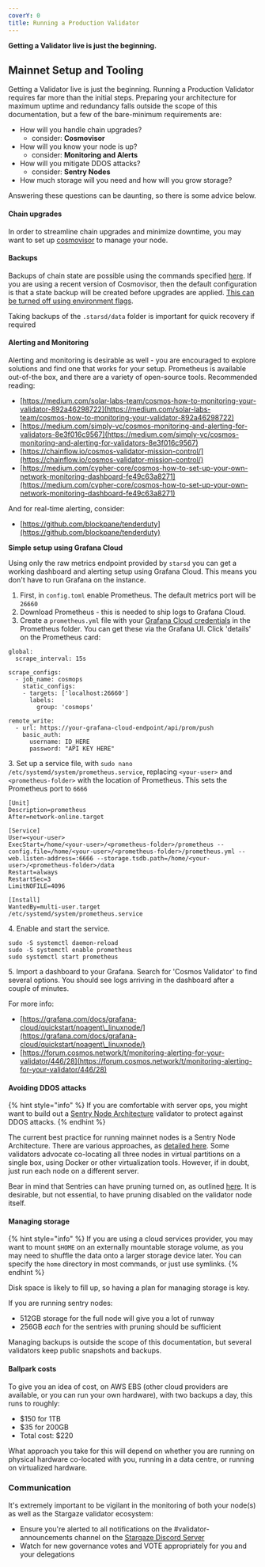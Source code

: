 ```yaml
---
coverY: 0
title: Running a Production Validator
---
```


**Getting a Validator live is just the beginning.**

## Mainnet Setup and Tooling

Getting a Validator live is just the beginning. Running a Production Validator requires far more than the initial steps. Preparing your architecture for maximum uptime and redundancy falls outside the scope of this documentation, but a few of the bare-minimum requirements are:

* How will you handle chain upgrades?
  * consider: **Cosmovisor**
* How will you know your node is up?
  * consider: **Monitoring and Alerts**
* How will you mitigate DDOS attacks?
  * consider: **Sentry Nodes**
* How much storage will you need and how will you grow storage?

Answering these questions can be daunting, so there is some advice below.

#### Chain upgrades

In order to streamline chain upgrades and minimize downtime, you may want to set up [cosmovisor](setting-up-cosmovisor.md) to manage your node.

#### Backups

Backups of chain state are possible using the commands specified [here](https://hub.cosmos.network/main/gaia-tutorials/join-mainnet.html#export-state). If you are using a recent version of Cosmovisor, then the default configuration is that a state backup will be created before upgrades are applied. [This can be turned off using environment flags](https://docs.cosmos.network/master/run-node/cosmovisor.html#command-line-arguments-and-environment-variables).

Taking backups of the `.starsd/data` folder is important for quick recovery if required

#### Alerting and Monitoring

Alerting and monitoring is desirable as well - you are encouraged to explore solutions and find one that works for your setup. Prometheus is available out-of-the box, and there are a variety of open-source tools. Recommended reading:

* [https://medium.com/solar-labs-team/cosmos-how-to-monitoring-your-validator-892a46298722](https://medium.com/solar-labs-team/cosmos-how-to-monitoring-your-validator-892a46298722)
* [https://medium.com/simply-vc/cosmos-monitoring-and-alerting-for-validators-8e3f016c9567](https://medium.com/simply-vc/cosmos-monitoring-and-alerting-for-validators-8e3f016c9567)
* [https://chainflow.io/cosmos-validator-mission-control/](https://chainflow.io/cosmos-validator-mission-control/)
* [https://medium.com/cypher-core/cosmos-how-to-set-up-your-own-network-monitoring-dashboard-fe49c63a8271](https://medium.com/cypher-core/cosmos-how-to-set-up-your-own-network-monitoring-dashboard-fe49c63a8271)

And for real-time alerting, consider:

* [https://github.com/blockpane/tenderduty](https://github.com/blockpane/tenderduty)

**Simple setup using Grafana Cloud**

Using only the raw metrics endpoint provided by `starsd` you can get a working dashboard and alerting setup using Grafana Cloud. This means you don't have to run Grafana on the instance.

1. First, in `config.toml` enable Prometheus. The default metrics port will be `26660`
2. Download Prometheus - this is needed to ship logs to Grafana Cloud.
3. Create a `prometheus.yml` file with your [Grafana Cloud credentials](https://grafana.com/docs/grafana-cloud/reference/create-api-key/) in the Prometheus folder. You can get these via the Grafana UI. Click 'details' on the Prometheus card:

```
global:
  scrape_interval: 15s

scrape_configs:
  - job_name: cosmops
    static_configs:
    - targets: ['localhost:26660']
      labels:
        group: 'cosmops'

remote_write:
  - url: https://your-grafana-cloud-endpoint/api/prom/push
    basic_auth:
      username: ID_HERE
      password: "API KEY HERE"
```

3\. Set up a service file, with `sudo nano /etc/systemd/system/prometheus.service`, replacing `<your-user>` and `<prometheus-folder>` with the location of Prometheus. This sets the Prometheus port to `6666`

```
[Unit]
Description=prometheus
After=network-online.target

[Service]
User=<your-user>
ExecStart=/home/<your-user>/<prometheus-folder>/prometheus --config.file=/home/<your-user>/<prometheus-folder>/prometheus.yml --web.listen-address=:6666 --storage.tsdb.path=/home/<your-user>/<prometheus-folder>/data
Restart=always
RestartSec=3
LimitNOFILE=4096

[Install]
WantedBy=multi-user.target
/etc/systemd/system/prometheus.service
```

4\. Enable and start the service.

```
sudo -S systemctl daemon-reload
sudo -S systemctl enable prometheus
sudo systemctl start prometheus
```

5\. Import a dashboard to your Grafana. Search for 'Cosmos Validator' to find several options. You should see logs arriving in the dashboard after a couple of minutes.

For more info:

* [https://grafana.com/docs/grafana-cloud/quickstart/noagent\_linuxnode/](https://grafana.com/docs/grafana-cloud/quickstart/noagent\_linuxnode/)
* [https://forum.cosmos.network/t/monitoring-alerting-for-your-validator/446/28](https://forum.cosmos.network/t/monitoring-alerting-for-your-validator/446/28)

#### Avoiding DDOS attacks

{% hint style="info" %}
If you are comfortable with server ops, you might want to build out a [Sentry Node Architecture](https://docs.tendermint.com/master/nodes/validators.html) validator to protect against DDOS attacks.
{% endhint %}

The current best practice for running mainnet nodes is a Sentry Node Architecture. There are various approaches, as [detailed here](https://medium.com/@kidinamoto/tech-choices-for-cosmos-validators-27c7242061ea). Some validators advocate co-locating all three nodes in virtual partitions on a single box, using Docker or other virtualization tools. However, if in doubt, just run each node on a different server.

Bear in mind that Sentries can have pruning turned on, as outlined [here](https://hub.cosmos.network/main/gaia-tutorials/join-mainnet.html#pruning-of-state). It is desirable, but not essential, to have pruning disabled on the validator node itself.

#### Managing storage

{% hint style="info" %}
If you are using a cloud services provider, you may want to mount `$HOME` on an externally mountable storage volume, as you may need to shuffle the data onto a larger storage device later. You can specify the `home` directory in most commands, or just use symlinks.
{% endhint %}

Disk space is likely to fill up, so having a plan for managing storage is key.

If you are running sentry nodes:

* 512GB storage for the full node will give you a lot of runway
* 256GB _each_ for the sentries with pruning should be sufficient

Managing backups is outside the scope of this documentation, but several validators keep public snapshots and backups.

#### Ballpark costs

To give you an idea of cost, on AWS EBS (other cloud providers are available, or you can run your own hardware), with two backups a day, this runs to roughly:

* $150 for 1TB
* $35 for 200GB
* Total cost: $220

What approach you take for this will depend on whether you are running on physical hardware co-located with you, running in a data centre, or running on virtualized hardware.

### Communication

It's extremely important to be vigilant in the monitoring of both your node(s) as well as the Stargaze validator ecosystem:

* Ensure you're alerted to all notifications on the #validator-announcements channel on the [Stargaze Discord Server](https://discord.gg/QeJWCrE)
* Watch for new governance votes and VOTE appropriately for you and your delegations
